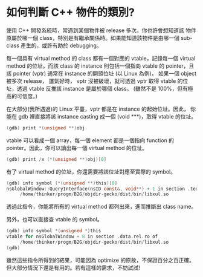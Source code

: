 # 如何判斷 C++ 物件的類別?



使用 C++ 開發系統時，常遇到某個物件被 release 多次。你也許會想知道該 物件原屬於哪一個 class，特別是有繼承關係時。如果能知道該物件是由哪一個 sub-class 產生的，或許有助於 debugging。

每一個具有 virtual method 的 class 都有一個對應的 vtable，記錄每一個 virtual method 的位址。而該 class 的 instance 則包括一個指向 vtable 的 pointer，且該 pointer (vptr) 通常在 instance 的開頭位址 (以 Linux 為例)， 如果一個 object 被多次 release， 運氣好時， vptr 沒被破壞，就可透過 vptr 取得 vtable 的位址，透過 vtable 反推該 instance 是屬於哪個 class。 (雖然不是 100%，但有極高的可信度。)

在大部分(我所遇過)的 Linux 平臺，vptr 都是在 instance 的起始位址。因此， 你能在 gdb 裡直接將該 instance casting 成一個 (void ***)，取得 vtable 的位址。

```c
(gdb) print *(unsigned **)obj
```

vtable 可以看成一個 array，每一個 element 都是一個指向 function 的 pointer。因此，你可以讀出每一個 virtual method 的位址。

```c
(gdb) print /x (*(unsigned **)obj)[0]
```

有了 virtual method 的位址，你還需要將該位址對應至實際的 symbol。

```c
(gdb) info symbol (*(unsigned **)this)[0]
nsGlobalWindow::QueryInterface(nsID const&, void**) + 1 in section .text of
     /home/thinker/progm/B2G/objdir-gecko/dist/bin/libxul.so
```

透過此指令，你能將所有的 virtual method 都列出來，進而推斷出 class name。

另外，也可以直接查 vtable 的 symbol。


```c
(gdb) info symbol *(unsigned *)this
vtable for nsGlobalWindow + 8 in section .data.rel.ro of
     /home/thinker/progm/B2G/objdir-gecko/dist/bin/libxul.so
(gdb)

```
雖然這些指令所得到的結果，可能因為 optimize 的原故，不保證百分之百正確。 但大部分情況下還是有用的。若有這樣的需求，不妨試試!